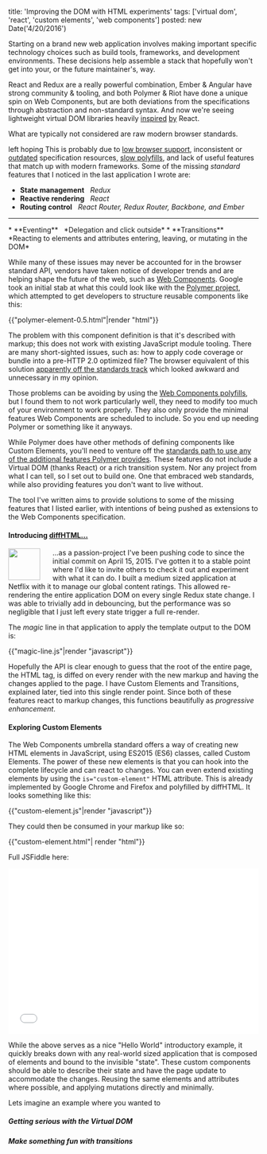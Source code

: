 title: 'Improving the DOM with HTML experiments'
tags: ['virtual dom', 'react', 'custom elements', 'web components']
posted: new Date('4/20/2016')

<style>
  img.kiwi {
    -webkit-box-shadow: none !important;
    box-shadow: none !important;
    margin: 0;
    width: 64px;
    float: left;
    margin-right: 25px !important;
  }
</style>

<script src="/post/improving-the-dom-with-html-experiments/assets/diffhtml.js"></script>
<script>diff.enableProllyfill();</script>

Starting on a brand new web application involves making important specific
technology choices such as build tools, frameworks, and development
environments. These decisions help assemble a stack that hopefully won't get
into your, or the future maintainer's, way. 

React and Redux are a really powerful combination, Ember & Angular have strong
community & tooling, and both Polymer & Riot have done a unique spin on Web
Components, but are both deviations from the specifications through abstraction
and non-standard syntax. And now we're seeing lightweight virtual DOM libraries
heavily [inspired](https://preactjs.com) [by](http://infernojs.org/) React.

What are typically not considered are raw modern browser standards. 

left hoping This is probably due to [low browser
support](http://caniuse.com/#search=web%20components), inconsistent or
[outdated](https://developer.mozilla.org/en-US/docs/Web/HTML/Element/content)
specification resources, [slow
polyfills](https://www.polymer-project.org/1.0/articles/shadydom.html#shadow-dom-is-awesome-why-is-there-a-shady-dom),
and lack of useful features that match up with modern frameworks.  Some of the
missing *standard* features that I noticed in the last application I wrote are:

* **State management**&nbsp;&nbsp;
  *Redux*
* **Reactive rendering**&nbsp;&nbsp;
  *React*
* **Routing control**&nbsp;&nbsp;
  *React Router, Redux Router, Backbone, and Ember*
<hr>
* **Eventing**&nbsp;&nbsp;
  *Delegation and click outside*
* **Transitions**&nbsp;&nbsp;
  *Reacting to elements and attributes entering, leaving, or mutating in the DOM*

While many of these issues may never be accounted for in the browser standard
API, vendors have taken notice of developer trends and are helping shape the
future of the web, such as [Web
Components](https://github.com/w3c/webcomponents/). Google took an
initial stab at what this could look like with the [Polymer
project](https://www.polymer-project.org/1.0/), which attempted to get
developers to structure reusable components like this:

{{"polymer-element-0.5.html"|render "html"}}

The problem with this component definition is that it's described with markup;
this does not work with existing JavaScript module tooling. There are many
short-sighted issues, such as: how to apply code coverage or bundle into a
pre-HTTP 2.0 optimized file? The browser equivalent of this solution
[apparently off the standards
track](http://lists.w3.org/Archives/Public/public-webapps/2013JulSep/0287.html)
which looked awkward and unnecessary in my opinion.

Those problems can be avoiding by using the [Web Components
polyfills](http://webcomponents.org/polyfills/), but I found them to not work
particularly well, they need to modify too much of your environment to work
properly. They also only provide the minimal features Web Components are
scheduled to include. So you end up needing Polymer or something like it
anyways.

While Polymer does have other methods of defining components like Custom
Elements, you'll need to venture off the [standards path to use any of the
additional features Polymer
provides](https://www.polymer-project.org/1.0/docs/devguide/registering-elements.html#element-constructor).
These features do not include a Virtual DOM (thanks React) or a rich transition
system. Nor any project from what I can tell, so I set out to build one. One
that embraced web standards, while also providing features you don't want to
live without.

The tool I've written aims to provide solutions to some of the missing features
that I listed earlier, with intentions of being pushed as extensions to the Web
Components specification.

#### Introducing <a href="https://github.com/tbranyen/diffhtml">diffHTML...</a>

<img class="kiwi" src="/post/improving-the-dom-with-html-experiments/assets/kiwi.png">

...as a passion-project I've been pushing code to since the initial commit on
April 15, 2015. I've gotten it to a stable point where I'd like to invite
others to check it out and experiment with what it can do. I built a medium
sized application at Netflix with it to manage our global content ratings.
This allowed re-rendering the entire application DOM on every single Redux
state change. I was able to trivially add in debouncing, but the performance was
so negligible that I just left every state trigger a full re-render.

The *magic* line in that application to apply the template output to the DOM
is:

{{"magic-line.js"|render "javascript"}}

Hopefully the API is clear enough to guess that the root of the entire page,
the HTML tag, is diffed on every render with the new markup and having the
changes applied to the page. I have Custom Elements and Transitions, explained
later, tied into this single render point. Since both of these features react
to markup changes, this functions beautifully as *progressive enhancement*.

#### Exploring Custom Elements

The Web Components umbrella standard offers a way of creating new HTML elements
in JavaScript, using ES2015 (ES6) classes, called Custom Elements. The power of
these new elements is that you can hook into the complete lifecycle and can
react to changes. You can even extend existing elements by using the
`is="custom-element"` HTML attribute.  This is already implemented by Google
Chrome and Firefox and polyfilled by diffHTML. It looks something like this:

{{"custom-element.js"|render "javascript"}}

They could then be consumed in your markup like so:

{{"custom-element.html"| render "html"}}

Full JSFiddle here:

<iframe width="100%" height="333" src="//jsfiddle.net/tbranyen/swpx6qdo/2/embedded/js,html,result/" allowfullscreen="allowfullscreen" frameborder="0"></iframe>

While the above serves as a nice "Hello World" introductory example, it quickly
breaks down with any real-world sized application that is composed of elements
and bound to the invisible "state". These custom components should be able to
describe their state and have the page update to accommodate the changes.
Reusing the same elements and attributes where possible, and applying mutations
directly and minimally.

Lets imagine an example where you wanted to 

##### Getting serious with the Virtual DOM

##### Make something fun with transitions

<!--

While these tools are well intentioned for teams and applications, I find a few
problems with buying into the proprietary tooling for portable components. It
is, however, a very solid choice for authoring an application. To back up that
claim, my next major application project at Netflix will be authored with
React.

commitment to well designed reusable components. At Netflix we enjoy "Freedom &
Responsibility" to choose whatever technology is best for the job to be
completed. That means some teams use React, some teams use Ember, some use Web
Components, and some use nothing at all. As we saw with [You Might Not Need
jQuery](http://youmightnotneedjquery.com/), could we one day see *You Might Not
Need React* as well? Obviously not, applications 

Specifically a tool that can provide intelligent diff/patch operations on the
DOM would align with positive trends seen with React, Ember, virtual-dom,
morphdom, and other virtual dom implementations.

The remainder of the article will be broken down by the features of diffHTML
into separate sections. Where applicable I'll describe existing standards that
tie into diffHTML seamlessly. Future posts will go into specific integrations and 



#### Virtual DOM

The "Virtual DOM" term is rather loaded, due to various implementations and
philosophies. For the purposes of this post I'm referring to a lightweight
representation of the DOM structure, along with APIs to diff and patch
structural changes to the real DOM.  This approach simply attempts to reuse as
much existing DOM state as possible and only mutate the required (fewest)
changes.

Tools like React and Ember have embraced this concept, which contrasts how
frameworks like Backbone and Polymer have implemented views using innerHTML.
This means elements are often unnecessarily created and destroyed, resulting in
flickering as well as losing focus. I find Virtual DOM diffing & patching to be
a brilliant solution to those issues and many more I've encountered.

So why not bring it to the browser? This was a thought myself and others have
had. In fact, Ben & Dion (of Ajaxian fame) recently touched on this in a Medium
post [What can we learn from how jQuery symbiotically pushed the Web Platform forward?](https://medium.com/ben-and-dion/what-can-we-learn-from-how-jquery-symbiotically-pushed-the-web-platform-forward-ce6b20cd4e98#.iqclwmmbo).

This isn't [a new
realization](https://www.w3.org/Bugs/Public/show_bug.cgi?id=27310).

##### is Attribute

The `is` attribute is a standard for extending existing element tagNames.
Contrast this to 

#### Custom Elements

Custom Elements are a novel idea and implemented already by several vendors,
but at the moment still find themselves with low support on the overall
evergreen spectrum. The existing APIs are also not entirely useful
out-of-the-box, since the lifecycle callbacks trigger whenever elements enter
or leave the DOM, and if your app is using templates, this further complicates
things by constantly creating and destroying elements.

#### Transitions API


-->

